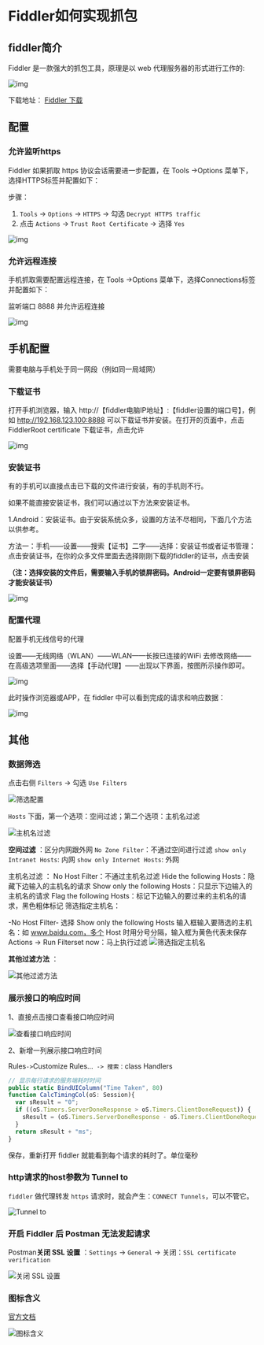 # Fiddler如何实现抓包


## fiddler简介

Fiddler 是一款强大的抓包工具，原理是以 web 代理服务器的形式进行工作的:

![img](images/769c53224d3fecfb52dcd8062a752772.jpg)

下载地址： [Fiddler 下载](https://www.telerik.com/download/fiddler)

## 配置

### 允许监听https

Fiddler 如果抓取 https 协议会话需要进一步配置，在 Tools ->Options 菜单下，选择HTTPS标签并配置如下：

步骤：

1. `Tools` -> `Options` -> `HTTPS` -> 勾选 `Decrypt HTTPS traffic`
2. 点击 `Actions` -> `Trust Root Certificate` -> 选择 `Yes`

![img](images/58bb5d2467d537af0099ee5b38df4d72.jpg)

### 允许远程连接

手机抓取需要配置远程连接，在 Tools ->Options 菜单下，选择Connections标签并配置如下：

监听端口 8888 并允许远程连接

![img](images/2f7261f9efe891235a2ad33c8b45e305.jpg)

## 手机配置

需要电脑与手机处于同一网段（例如同一局域网）

### 下载证书

打开手机浏览器，输入 http://【fiddler电脑IP地址】:【fiddler设置的端口号】，例如 http://192.168.123.100:8888 可以下载证书并安装。在打开的页面中，点击 FiddlerRoot certificate 下载证书，点击允许 

![img](images/31f238486510883d9a3ea910bd80ac45.jpg)

### 安装证书

有的手机可以直接点击已下载的文件进行安装，有的手机则不行。

如果不能直接安装证书，我们可以通过以下方法来安装证书。

1.Android：安装证书。由于安装系统众多，设置的方法不尽相同，下面几个方法以供参考。

方法一：手机——设置——搜索【证书】二字——选择：安装证书或者证书管理：点击安装证书，在你的众多文件里面去选择刚刚下载的fiddler的证书，点击安装

**（注：选择安装的文件后，需要输入手机的锁屏密码。Android一定要有锁屏密码才能安装证书）**

![img](images/833240-20181229175457004-1370526045.png)

### 配置代理

配置手机无线信号的代理

设置——无线网络（WLAN）——WLAN——长按已连接的WiFi 去修改网络——在高级选项里面——选择【手动代理】——出现以下界面，按图所示操作即可。

![img](images/833240-20181229181707456-2135254223.png)

此时操作浏览器或APP，在 fiddler 中可以看到完成的请求和响应数据：

![img](images/e3d6136c6645e8b5743c4b10f759345c.jpg)



## 其他

### 数据筛选

点击右侧 `Filters` -> 勾选 `Use Filters`

![筛选配置](images/e9df75a3dba944eaa29e961ae791b3d3.png)

`Hosts` 下面，第一个选项：空间过滤；第二个选项：主机名过滤

![主机名过滤](images/fa9f18f0e0cf457da70cf68b47339c94.png)

**空间过滤** ：区分内网跟外网
`No Zone Filter`：不通过空间进行过滤
`show only Intranet Hosts`: 内网
`show only Internet Hosts`: 外网

主机名过滤 ：
No Host Filter：不通过主机名过滤
Hide the following Hosts：隐藏下边输入的主机名的请求
Show only the following Hosts：只显示下边输入的主机名的请求
Flag the following Hosts：标记下边输入的要过来的主机名的请求，黑色粗体标记
筛选指定主机名：

-No Host Filter- 选择 Show only the following Hosts
输入框输入要筛选的主机名：如 www.baidu.com，多个 Host 时用分号分隔，输入框为黄色代表未保存
Actions -> Run Filterset now：马上执行过滤
![筛选指定主机名](images/81d686c008e640b7804575b1ce4925c3.png)

**其他过滤方法** ：

![其他过滤方法](images/5f93410b378943b987b37c007895acda.png)

### 展示接口的响应时间

1、直接点击接口查看接口响应时间

![查看接口响应时间](images/dc0fbb100362487baa3aed46ac776b87.png)

2、新增一列展示接口响应时间

Rules` -> `Customize Rules…` -> 搜索：`class Handlers

```js
// 显示每行请求的服务端耗时时间
public static BindUIColumn("Time Taken", 80)
function CalcTimingCol(oS: Session){
  var sResult = "0";
  if ((oS.Timers.ServerDoneResponse > oS.Timers.ClientDoneRequest)) {
    sResult = (oS.Timers.ServerDoneResponse - oS.Timers.ClientDoneRequest).TotalMilliseconds.ToString("N0");
  }
  return sResult + "ms";
}
```

保存，重新打开 fiddler 就能看到每个请求的耗时了。单位毫秒

### http请求的host参数为 Tunnel to

`fiddler` 做代理转发 `https` 请求时，就会产生：`CONNECT Tunnels`，可以不管它。

![Tunnel to](images/01b6dc6ab4014e4ab5400b84b215c732.png)



### 开启 Fiddler 后 Postman 无法发起请求

Postman**关闭 SSL 设置** ：`Settings` -> `General` -> 关闭：`SSL certificate verification`

![关闭 SSL 设置](images/f5475de3a7844c59875d0aa0248c126a.png)

### 图标含义

[官方文档](https://docs.telerik.com/fiddler/knowledge-base/uiguide)

![图标含义](images/fcdcd04be7704f21ac8ce1e1ce792bac.png)
